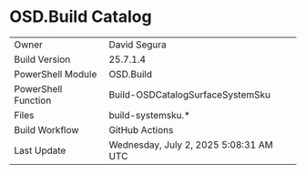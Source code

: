 ﻿# OSD.Build Catalog

| | |
|-|-|
| Owner | David Segura |
| Build Version | 25.7.1.4 |
| PowerShell Module | OSD.Build |
| PowerShell Function | Build-OSDCatalogSurfaceSystemSku |
| Files | build-systemsku.* |
| Build Workflow | GitHub Actions |
| Last Update | Wednesday, July 2, 2025 5:08:31 AM UTC |
